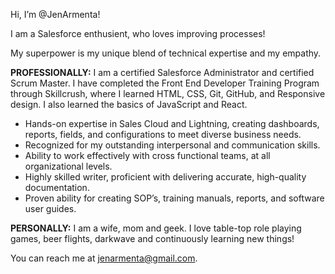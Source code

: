 Hi, I’m @JenArmenta!

I am a Salesforce enthusient, who loves improving processes! 

My superpower is my unique blend of technical expertise and my empathy.

**PROFESSIONALLY:**
I am a certified Salesforce Administrator and certified Scrum Master.
I have completed the Front End Developer Training Program through Skillcrush, where I learned HTML, CSS, Git, GitHub, and Responsive design. I also learned the basics of JavaScript and React.

  * Hands-on expertise in Sales Cloud and Lightning, creating dashboards, reports, fields, and configurations to meet diverse business needs.
  * Recognized for my outstanding interpersonal and communication skills.
  * Ability to work effectively with cross functional teams, at all organizational levels. 
  * Highly skilled writer, proficient with delivering accurate, high-quality documentation. 
  * Proven ability for creating SOP’s, training manuals, reports, and software user guides. 
 
**PERSONALLY:**
I am a wife, mom and geek. I love table-top role playing games, beer flights, darkwave and continuously learning new things!

You can reach me at jenarmenta@gmail.com.



